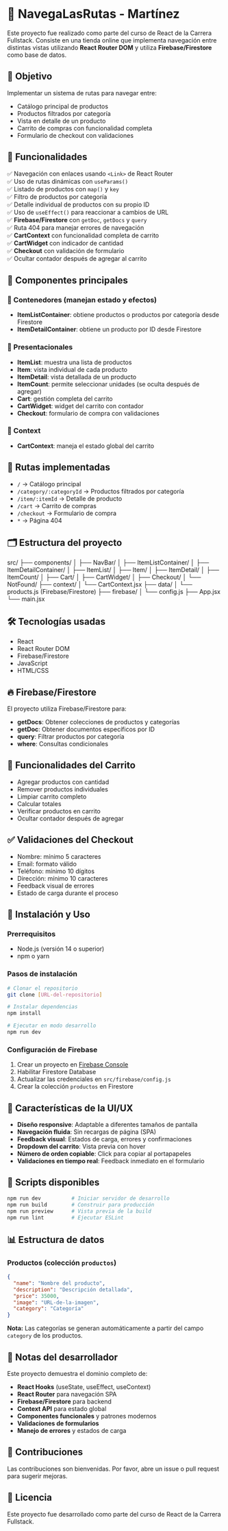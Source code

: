 # 🛒 NavegaLasRutas - Martínez

Este proyecto fue realizado como parte del curso de React de la Carrera Fullstack. Consiste en una tienda online que implementa navegación entre distintas vistas utilizando **React Router DOM** y utiliza **Firebase/Firestore** como base de datos.

## 🎯 Objetivo

Implementar un sistema de rutas para navegar entre:

- Catálogo principal de productos
- Productos filtrados por categoría
- Vista en detalle de un producto
- Carrito de compras con funcionalidad completa
- Formulario de checkout con validaciones

## 🚀 Funcionalidades

✅ Navegación con enlaces usando `<Link>` de React Router  
✅ Uso de rutas dinámicas con `useParams()`  
✅ Listado de productos con `map()` y `key`  
✅ Filtro de productos por categoría  
✅ Detalle individual de productos con su propio ID  
✅ Uso de `useEffect()` para reaccionar a cambios de URL  
✅ **Firebase/Firestore** con `getDoc`, `getDocs` y `query`  
✅ Ruta 404 para manejar errores de navegación  
✅ **CartContext** con funcionalidad completa de carrito  
✅ **CartWidget** con indicador de cantidad  
✅ **Checkout** con validación de formulario  
✅ Ocultar contador después de agregar al carrito  

## 🧩 Componentes principales

### 🔹 Contenedores (manejan estado y efectos)

- **ItemListContainer**: obtiene productos o productos por categoría desde Firestore
- **ItemDetailContainer**: obtiene un producto por ID desde Firestore

### 🔹 Presentacionales

- **ItemList**: muestra una lista de productos
- **Item**: vista individual de cada producto
- **ItemDetail**: vista detallada de un producto
- **ItemCount**: permite seleccionar unidades (se oculta después de agregar)
- **Cart**: gestión completa del carrito
- **CartWidget**: widget del carrito con contador
- **Checkout**: formulario de compra con validaciones

### 🔹 Context

- **CartContext**: maneja el estado global del carrito

## 🧭 Rutas implementadas

- `/` → Catálogo principal
- `/category/:categoryId` → Productos filtrados por categoría
- `/item/:itemId` → Detalle de producto
- `/cart` → Carrito de compras
- `/checkout` → Formulario de compra
- `*` → Página 404

## 🗂️ Estructura del proyecto

src/
├── components/
│ ├── NavBar/
│ ├── ItemListContainer/
│ ├── ItemDetailContainer/
│ ├── ItemList/
│ ├── Item/
│ ├── ItemDetail/
│ ├── ItemCount/
│ ├── Cart/
│ ├── CartWidget/
│ ├── Checkout/
│ └── NotFound/
├── context/
│ └── CartContext.jsx
├── data/
│ └── products.js (Firebase/Firestore)
├── firebase/
│ └── config.js
├── App.jsx
└── main.jsx

## 🛠️ Tecnologías usadas

- React
- React Router DOM
- Firebase/Firestore
- JavaScript
- HTML/CSS

## 🔥 Firebase/Firestore

El proyecto utiliza Firebase/Firestore para:

- **getDocs**: Obtener colecciones de productos y categorías
- **getDoc**: Obtener documentos específicos por ID
- **query**: Filtrar productos por categoría
- **where**: Consultas condicionales

## 🛒 Funcionalidades del Carrito

- Agregar productos con cantidad
- Remover productos individuales
- Limpiar carrito completo
- Calcular totales
- Verificar productos en carrito
- Ocultar contador después de agregar

## ✅ Validaciones del Checkout

- Nombre: mínimo 5 caracteres
- Email: formato válido
- Teléfono: mínimo 10 dígitos
- Dirección: mínimo 10 caracteres
- Feedback visual de errores
- Estado de carga durante el proceso

## 🚀 Instalación y Uso

### Prerrequisitos
- Node.js (versión 14 o superior)
- npm o yarn

### Pasos de instalación
```bash
# Clonar el repositorio
git clone [URL-del-repositorio]

# Instalar dependencias
npm install

# Ejecutar en modo desarrollo
npm run dev
```

### Configuración de Firebase
1. Crear un proyecto en [Firebase Console](https://console.firebase.google.com/)
2. Habilitar Firestore Database
3. Actualizar las credenciales en `src/firebase/config.js`
4. Crear la colección `productos` en Firestore

## 📱 Características de la UI/UX

- **Diseño responsive**: Adaptable a diferentes tamaños de pantalla
- **Navegación fluida**: Sin recargas de página (SPA)
- **Feedback visual**: Estados de carga, errores y confirmaciones
- **Dropdown del carrito**: Vista previa con hover
- **Número de orden copiable**: Click para copiar al portapapeles
- **Validaciones en tiempo real**: Feedback inmediato en el formulario

## 🔧 Scripts disponibles

```bash
npm run dev          # Iniciar servidor de desarrollo
npm run build        # Construir para producción
npm run preview      # Vista previa de la build
npm run lint         # Ejecutar ESLint
```

## 📊 Estructura de datos

### Productos (colección `productos`)
```json
{
  "name": "Nombre del producto",
  "description": "Descripción detallada",
  "price": 35000,
  "image": "URL-de-la-imagen",
  "category": "Categoría"
}
```

**Nota:** Las categorías se generan automáticamente a partir del campo `category` de los productos.




## 📝 Notas del desarrollador

Este proyecto demuestra el dominio completo de:
- **React Hooks** (useState, useEffect, useContext)
- **React Router** para navegación SPA
- **Firebase/Firestore** para backend
- **Context API** para estado global
- **Componentes funcionales** y patrones modernos
- **Validaciones de formularios**
- **Manejo de errores** y estados de carga

## 🤝 Contribuciones

Las contribuciones son bienvenidas. Por favor, abre un issue o pull request para sugerir mejoras.

## 📄 Licencia

Este proyecto fue desarrollado como parte del curso de React de la Carrera Fullstack.

